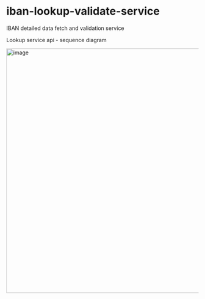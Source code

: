# iban-lookup-validate-service
IBAN detailed data fetch and validation service

Lookup service api - sequence diagram


<img width="641" alt="image" src="https://user-images.githubusercontent.com/29831219/161682431-680a4e6e-6c85-4402-be7f-6f0d8eca7a52.png">
